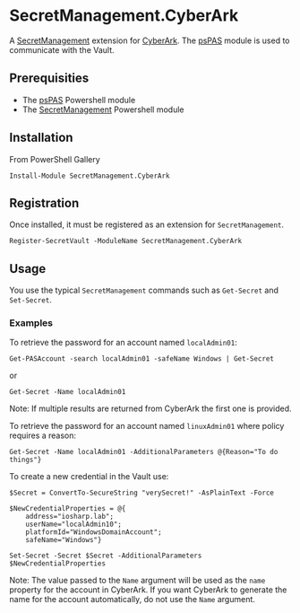 # SecretManagement.CyberArk
A [SecretManagement](https://github.com/powershell/secretmanagement) extension for [CyberArk](https://www.cyberark.com/). The [psPAS](https://github.com/pspete/psPAS) module is used to communicate with the Vault.

## Prerequisities
* The [psPAS](https://github.com/pspete/psPAS) Powershell module
* The [SecretManagement](https://github.com/powershell/secretmanagement) Powershell module

## Installation
From PowerShell Gallery

`Install-Module SecretManagement.CyberArk`

## Registration
Once installed, it must be registered as an extension for `SecretManagement`.

`Register-SecretVault -ModuleName SecretManagement.CyberArk`

## Usage
You use the typical `SecretManagement` commands such as `Get-Secret` and `Set-Secret`.

### Examples
To retrieve the password for an account named `localAdmin01`:

`Get-PASAccount -search localAdmin01 -safeName Windows | Get-Secret`

or

`Get-Secret -Name localAdmin01`

Note: If multiple results are returned from CyberArk the first one is provided.

To retrieve the password for an account named `linuxAdmin01` where policy requires a reason:

`Get-Secret -Name localAdmin01 -AdditionalParameters @{Reason="To do things"}`

To create a new credential in the Vault use:

```
$Secret = ConvertTo-SecureString "verySecret!" -AsPlainText -Force

$NewCredentialProperties = @{
    address="iosharp.lab";
    userName="localAdmin10";
    platformId="WindowsDomainAccount";
    safeName="Windows"}

Set-Secret -Secret $Secret -AdditionalParameters $NewCredentialProperties
```

Note: The value passed to the `Name` argument will be used as the `name` property for the account in CyberArk. If you want CyberArk to generate the name for the account automatically, do not use the `Name` argument.